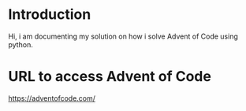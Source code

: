 # Introduction

Hi, i am documenting my solution on how i solve Advent of Code using python.

# URL to access Advent of Code

https://adventofcode.com/
